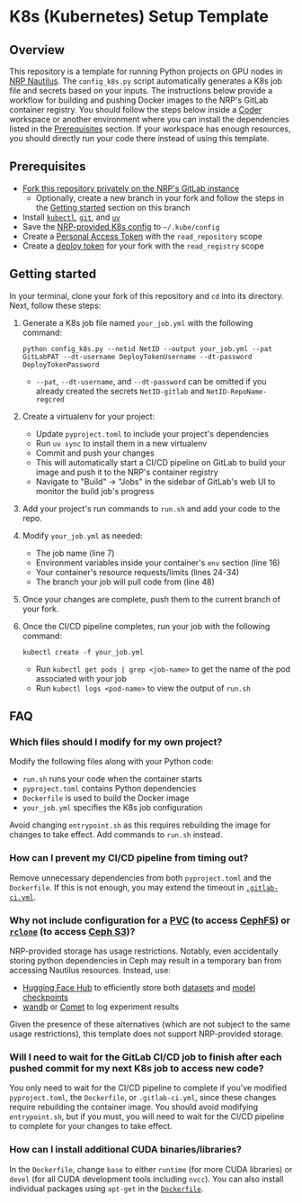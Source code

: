 # K8s (Kubernetes) Setup Template


## Overview

This repository is a template for running Python projects on GPU nodes in [NRP Nautilus](https://nrp.ai/documentation/). The `config_k8s.py` script automatically generates a K8s job file and secrets based on your inputs. The instructions below provide a workflow for building and pushing Docker images to the NRP's GitLab container registry. You should follow the steps below inside a [Coder](https://coder.nrp-nautilus.io/) workspace or another environment where you can install the dependencies listed in the [Prerequisites](#prerequisites) section. If your workspace has enough resources, you should directly run your code there instead of using this template.


## Prerequisites

- [Fork this repository privately on the NRP's GitLab instance](https://gitlab.nrp-nautilus.io/varuniyer/k8s-setup-template)
    - Optionally, create a new branch in your fork and follow the steps in the [Getting started](#getting-started) section on this branch
- Install [`kubectl`](https://kubernetes.io/docs/tasks/tools/), [`git`](https://git-scm.com/downloads), and [`uv`](https://docs.astral.sh/uv/getting-started/installation/)
- Save the [NRP-provided K8s config](https://portal.nrp-nautilus.io/authConfig) to `~/.kube/config`
- Create a [Personal Access Token](https://docs.gitlab.com/user/profile/personal_access_tokens/) with the `read_repository` scope
- Create a [deploy token](https://docs.gitlab.com/user/project/deploy_tokens/) for your fork with the `read_registry` scope


## Getting started

In your terminal, clone your fork of this repository and `cd` into its directory. Next, follow these steps:

1. Generate a K8s job file named `your_job.yml` with the following command:
    ```
    python config_k8s.py --netid NetID --output your_job.yml --pat GitLabPAT --dt-username DeployTokenUsername --dt-password DeployTokenPassword
    ```
    - `--pat`, `--dt-username`, and `--dt-password` can be omitted if you already created the secrets `NetID-gitlab` and `NetID-RepoName-regcred`

2. Create a virtualenv for your project:
    - Update `pyproject.toml` to include your project's dependencies
    - Run `uv sync` to install them in a new virtualenv
    - Commit and push your changes
    - This will automatically start a CI/CD pipeline on GitLab to build your image and push it to the NRP's container registry
    - Navigate to "Build" &rarr; "Jobs" in the sidebar of GitLab's web UI to monitor the build job's progress

3. Add your project's run commands to `run.sh` and add your code to the repo.

4. Modify `your_job.yml` as needed:
    - The job name (line 7)
    - Environment variables inside your container's `env` section (line 16)
    - Your container's resource requests/limits (lines 24-34)
    - The branch your job will pull code from (line 48)

5. Once your changes are complete, push them to the current branch of your fork.

6. Once the CI/CD pipeline completes, run your job with the following command:
    ```
    kubectl create -f your_job.yml
    ```
    - Run `kubectl get pods | grep <job-name>` to get the name of the pod associated with your job
    - Run `kubectl logs <pod-name>` to view the output of `run.sh`


## FAQ

### Which files should I modify for my own project?

Modify the following files along with your Python code:

- `run.sh` runs your code when the container starts
- `pyproject.toml` contains Python dependencies
- `Dockerfile` is used to build the Docker image
- `your_job.yml` specifies the K8s job configuration

Avoid changing `entrypoint.sh` as this requires rebuilding the image for changes to take effect. Add commands to `run.sh` instead.


### How can I prevent my CI/CD pipeline from timing out?

Remove unnecessary dependencies from both `pyproject.toml` and the `Dockerfile`. If this is not enough, you may extend the timeout in [`.gitlab-ci.yml`](https://gitlab.nrp-nautilus.io/varuniyer/k8s-setup-template/-/blob/main/.gitlab-ci.yml?ref_type=heads#L7).


### Why not include configuration for a [PVC](https://nrp.ai/documentation/userdocs/tutorial/storage/#learning-objectives) (to access [CephFS](https://nrp.ai/documentation/userdocs/storage/ceph/)) or [`rclone`](https://rclone.org/) (to access [Ceph S3](https://nrp.ai/documentation/userdocs/storage/ceph-s3/))?

NRP-provided storage has usage restrictions. Notably, even accidentally storing python dependencies in Ceph may result in a temporary ban from accessing Nautilus resources. Instead, use:

- [Hugging Face Hub](https://huggingface.co/docs/hub/en/index) to efficiently store both [datasets](https://huggingface.co/docs/datasets/en/upload_dataset) and [model checkpoints](https://huggingface.co/docs/transformers/main/en/model_sharing)
- [wandb](https://docs.wandb.ai/) or [Comet](https://www.comet.com/docs/) to log experiment results

Given the presence of these alternatives (which are not subject to the same usage restrictions), this template does not support NRP-provided storage.


### Will I need to wait for the GitLab CI/CD job to finish after each pushed commit for my next K8s job to access new code?

You only need to wait for the CI/CD pipeline to complete if you've modified `pyproject.toml`, the `Dockerfile`, or `.gitlab-ci.yml`, since these changes require rebuilding the container image. You should avoid modifying `entrypoint.sh`, but if you must, you will need to wait for the CI/CD pipeline to complete for your changes to take effect.


### How can I install additional CUDA binaries/libraries?

In the `Dockerfile`, change `base` to either `runtime` (for more CUDA libraries) or `devel` (for all CUDA development tools including `nvcc`). You can also install individual packages using `apt-get` in the [`Dockerfile`](https://gitlab.nrp-nautilus.io/varuniyer/k8s-setup-template/-/blob/main/Dockerfile?ref_type=heads#L15).
